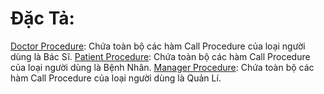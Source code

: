 # Đặc Tả:
[Doctor Procedure]: Chứa toàn bộ các hàm Call Procedure của loại người dùng là Bác Sĩ.
[Patient Procedure]: Chứa toàn bộ các hàm Call Procedure của loại người dùng là Bệnh Nhân.
[Manager Procedure]: Chứa toàn bộ các hàm Call Procedure của loại người dùng là Quản Lí.

 [Doctor Procedure]: <https://github.com/huynhnhatlong9/hospital-django/blob/master/doctor/models.py>
 [Patient Procedure]: <https://github.com/huynhnhatlong9/hospital-django/blob/master/patient/models.py>
 [Manager Procedure]:<https://github.com/huynhnhatlong9/hospital-django/blob/master/manager/models.py>
